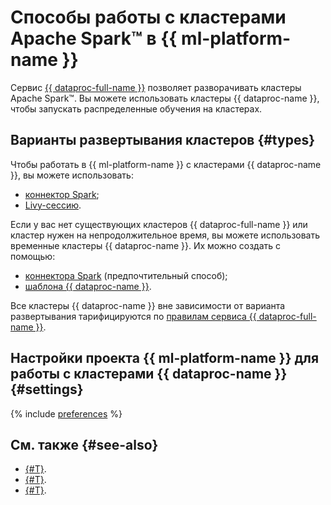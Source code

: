 # Способы работы с кластерами Apache Spark™ в {{ ml-platform-name }}

Сервис [{{ dataproc-full-name }}](../../data-proc/) позволяет разворачивать кластеры Apache Spark™. Вы можете использовать кластеры {{ dataproc-name }}, чтобы запускать распределенные обучения на кластерах.

## Варианты развертывания кластеров {#types}

Чтобы работать в {{ ml-platform-name }} с кластерами {{ dataproc-name }}, вы можете использовать:

* [коннектор Spark](data-proc-operations.md#spark-with-existing-cluster);
* [Livy-сессию](data-proc-operations.md#livy-sessions).

Если у вас нет существующих кластеров {{ dataproc-full-name }} или кластер нужен на непродолжительное время, вы можете использовать временные кластеры {{ dataproc-name }}. Их можно создать с помощью:

* [коннектора Spark](temporary-data-proc-clusters.md#spark-with-temporary-cluster) (предпочтительный способ);
* [шаблона {{ dataproc-name }}](temporary-data-proc-clusters.md#template).

Все кластеры {{ dataproc-name }} вне зависимости от варианта развертывания тарифицируются по [правилам сервиса {{ dataproc-full-name }}](../../data-proc/pricing.md).

## Настройки проекта {{ ml-platform-name }} для работы с кластерами {{ dataproc-name }} {#settings}

{% include [preferences](../../_includes/datasphere/settings-for-dataproc.md) %}

## См. также {#see-also}

* [{#T}](data-proc-template.md).
* [{#T}](../tutorials/data-proc-integration.md).
* [{#T}](spark-connector.md).
